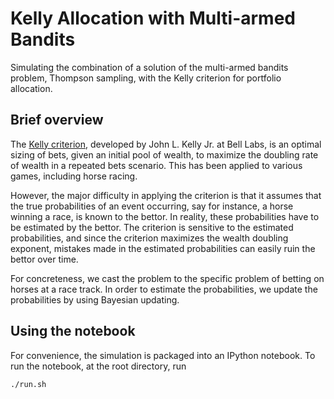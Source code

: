 # Kelly Allocation with Multi-armed Bandits

Simulating the combination of a solution of the multi-armed bandits problem, Thompson sampling, with the Kelly criterion 
for portfolio allocation.

## Brief overview

The [Kelly criterion](http://www.herrold.com/brokerage/kelly.pdf), developed by John L. Kelly Jr. 
at Bell Labs, is an optimal sizing of bets, given an initial pool of wealth, to maximize 
the doubling rate of wealth in a repeated bets scenario. This has been applied to various games, 
including horse racing.

However, the major difficulty in applying the criterion is that it assumes that the true probabilities of 
an event occurring, say for instance, a horse winning a race, is known to the bettor. In reality, 
these probabilities have to be estimated by the bettor. The criterion is sensitive to the estimated probabilities,
and since the criterion maximizes the wealth doubling exponent, mistakes made in the estimated probabilities can
easily ruin the bettor over time.

For concreteness, we cast the problem to the specific problem of betting on horses at a race track.
In order to estimate the probabilities, we update the probabilities by using Bayesian updating.

## Using the notebook

For convenience, the simulation is packaged into an IPython notebook. To run the notebook, at the
root directory, run
```$xslt
./run.sh
```

